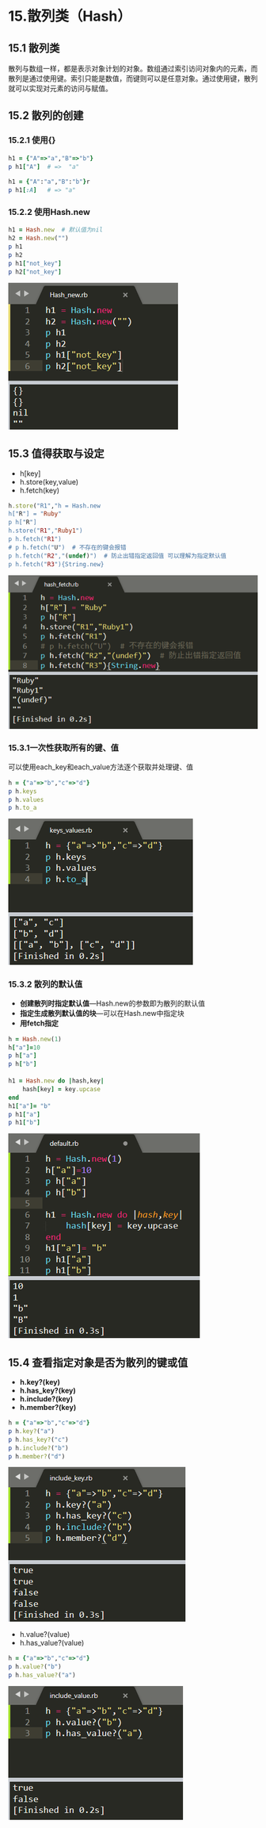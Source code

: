 # 15.散列类（Hash）

## 15.1 散列类

散列与数组一样，都是表示对象计划的对象。数组通过索引访问对象内的元素，而散列是通过使用键。索引只能是数值，而键则可以是任意对象。通过使用键，散列就可以实现对元素的访问与赋值。

## 15.2 散列的创建

### 15.2.1 使用{}

```ruby
h1 = {"A"=>"a","B"=>"b"}
p h1["A"]  # =>  "a"
```

```ruby
h1 = {"A":"a","B":"b"}r
p h1[:A]   # => "a"
```

### 15.2.2 使用Hash.new

```ruby
h1 = Hash.new  # 默认值为nil
h2 = Hash.new("")
p h1
p h2
p h1["not_key"]
p h2["not_key"]
```

![](../.gitbook/assets/image%20%2895%29.png)

## 15.3 值得获取与设定

* h\[key\]
* h.store\(key,value\)
* h.fetch\(key\)

```ruby
h.store("R1","h = Hash.new
h["R"] = "Ruby"
p h["R"]
h.store("R1","Ruby1")
p h.fetch("R1")
# p h.fetch("U")  # 不存在的键会报错
p h.fetch("R2","(undef)")  # 防止出错指定返回值 可以理解为指定默认值
p h.fetch("R3"){String.new}
```

![](../.gitbook/assets/image%20%2893%29.png)

### 15.3.1一次性获取所有的键、值

可以使用each\_key和each\_value方法逐个获取并处理键、值

```ruby
h = {"a"=>"b","c"=>"d"}
p h.keys
p h.values
p h.to_a
```

![](../.gitbook/assets/image%20%28164%29.png)

### 15.3.2 散列的默认值

* **创建散列时指定默认值**—Hash.new的参数即为散列的默认值
* **指定生成散列默认值的块**—可以在Hash.new中指定块
* **用fetch指定**

```ruby
h = Hash.new(1)
h["a"]=10
p h["a"]
p h["b"]

h1 = Hash.new do |hash,key|
	hash[key] = key.upcase
end
h1["a"]= "b"
p h1["a"]
p h1["b"]
```

![](../.gitbook/assets/image%20%28101%29.png)

## 15.4 查看指定对象是否为散列的键或值

* **h.key?\(key\)**
* **h.has\_key?\(key\)**
* **h.include?\(key\)**
* **h.member?\(key\)**

```ruby
h = {"a"=>"b","c"=>"d"}
p h.key?("a")
p h.has_key?("c")
p h.include?("b")
p h.member?("d")
```

![](../.gitbook/assets/image.png)

* h.value?\(value\)
* h.has\_value?\(value\)

```ruby
h = {"a"=>"b","c"=>"d"}
p h.value?("b")
p h.has_value?("a")
```

![](../.gitbook/assets/image%20%28152%29.png)



